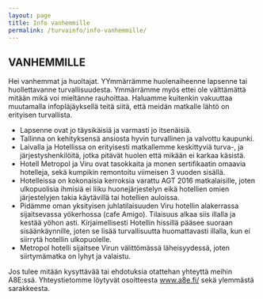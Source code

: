 ```yaml
---
layout: page
title: Info vanhemmille
permalink: /turvainfo/info-vanhemmille/
---
```


VANHEMMILLE
------------

Hei vanhemmat ja huoltajat. YYmmärrämme huolenaiheenne lapsenne tai huollettavanne turvallisuudesta. Ymmärrämme myös ettei ole välttämättä mitään mikä voi mieltänne rauhoittaa. Haluamme kuitenkin vakuuttaa muutamalla infopläjäyksellä teitä siitä, että meidän matkalle lähtö on erityisen turvallista.
  * Lapsenne ovat jo täysikäisiä ja varmasti jo itsenäisiä.
  * Tallinna on kehityksensä ansiosta hyvin turvallinen ja valvottu kaupunki.
  * Laivalla ja Hotellissa on erityisesti matkallemme keskittyviä turva-, ja järjestyshenkilöitä, jotka pitävät huolen että mikään ei karkaa käsistä. 
  * Hotell Metropol ja Viru ovat tasokkaita ja monen sertifikaatin omaavia hotelleja, sekä kumpikin remontoitu viimeisen 3 vuoden sisällä. 
  * Hotelleissa on kokonaisia kerroksia varattu AGT 2016 matkalaisille, joten ulkopuolisia ihmisiä ei liiku huonejärjestelyn eikä hotellien omien järjestelyjen takia käytävillä tai hotellien auloissa. 
  * Pidämme oman yksityisen juhlatilaisuuden Viru hotellin alakerrassa sijaitsevassa yökerhossa (cafe Amigo). Tilaisuus alkaa siis illalla ja kestää yöhon asti. Kirjaimellisesti Hotellin hissillä pääsee suoraan sisäänkäynnille, joten se lisää turvallisuutta huomattavasti illalla, kun ei siirrytä hotellin ulkopuolelle.
  * Metropol hotelli sijaitsee Virun välittömässä läheisyydessä, joten siirtymämatka on lyhyt ja valaistu. 

Jos tulee mitään kysyttävää tai ehdotuksia otattehan yhteyttä meihin A8E:ssä. Yhteystietomme löytyvät osoitteesta www.a8e.fi/ sekä ylemmästä sarakkeesta.
